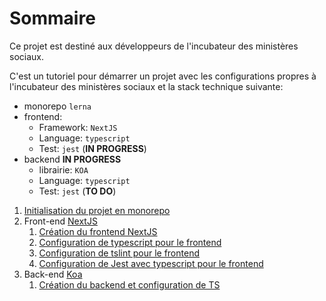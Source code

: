 # Sommaire

Ce projet est destiné aux développeurs de l'incubateur des ministères sociaux.

C'est un tutoriel pour démarrer un projet avec les configurations propres à l'incubateur des ministères sociaux et la stack technique suivante:

- monorepo `lerna`
- frontend:
    - Framework: `NextJS`
    - Language: `typescript`
    - Test: `jest` (__IN PROGRESS__)
- backend __IN PROGRESS__
    - librairie: `KOA`
    - Language: `typescript`
    - Test: `jest` (__TO DO__)

1. [Initialisation du projet en monorepo](_docs/init-monorepo.md)
2. Front-end [NextJS](https://nextjs.org/)
    1. [Création du frontend NextJS](_docs/init-frontend-nextjs.md)
    2. [Configuration de typescript pour le frontend](_docs/init-frontend-with-ts.md)
    3. [Configuration de tslint pour le frontend](_docs/init-frontend-tslint.md)
    4. [Configuration de Jest avec typescript pour le frontend](_docs/init-frontend-jest-with-ts.md)
3. Back-end [Koa](https://koajs.com/)
    1. [Création du backend et configuration de TS](_docs/init-backend-koa.md)
